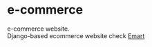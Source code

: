 # e-commerce
e-commerce website.<br>
Django-based ecommerce website check <a href = "www.bathlarachit.pythonanywhere.com" > Emart </a>
